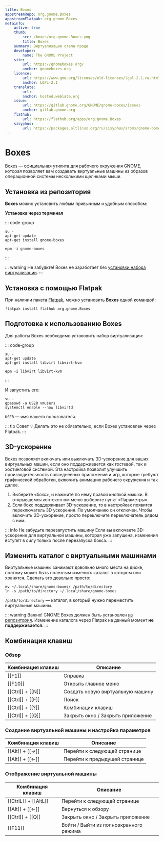 ```yaml
---
title: Boxes
appstreamRepo: org.gnome.Boxes
appstreamFlatpak: org.gnome.Boxes
metainfo:
    active: true
    thumb:
        src: /boxes/org.gnome.Boxes.png
        title: Boxes
    summary: Виртуализация стала проще
    developer: 
        name: The GNOME Project
    site:
        url: https://gnomeboxes.org/
        anchor: gnomeboxes.org
    licence:
        url: https://www.gnu.org/licenses/old-licenses/lgpl-2.1.ru.html#SEC1
        anchor: LGPL-2.1
    translate:
        url: 
        anchor: hosted.weblate.org
    issue: 
        url: https://gitlab.gnome.org/GNOME/gnome-boxes/issues
        anchor: gitlab.gnome.org
    flathub:
        url: https://flathub.org/apps/org.gnome.Boxes
    sisyphus:
        url: https://packages.altlinux.org/ru/sisyphus/srpms/gnome-boxes/
---
```


# Boxes

Boxes — официальная утилита для рабочего окружения GNOME, которая позволяет вам создавать виртуальные машины из образов операционной системы несколькими щелчками мыши.

## Установка из репозитория

**Boxes** можно установить любым привычным и удобным способом:

<!--@include: ./parts/install/software-repo.md-->

**Установка через терминал**

::: code-group

```shell[apt-get]
su -
apt-get update
apt-get install gnome-boxes
```         
```shell[epm]
epm -i gnome-boxes
```
:::

::: warning Не забудьте!
Boxes не заработает без [установки набора виртуализации](./boxes#подготовка-к-использованию-boxes).
:::

## Установка c помощью Flatpak

При наличии пакета [Flatpak](/flatpak), можно установить **Boxes** одной командой:

```shell
flatpak install flathub org.gnome.Boxes
```

<!--@include: ./parts/install/software-flatpak.md-->

## Подготовка к использованию Boxes

Для работы Boxes необходимо установить набор виртуализации:

::: code-group

```shell[apt-get]
su -
apt-get update
apt-get install libvirt libvirt-kvm
```
```shell[epm]
epm -i libvirt libvirt-kvm
```

:::

И запустить его:
```shell
su -
gpasswd -a USER vmusers
systemctl enable --now libvirtd
```

`USER` — имя вашего пользователя.

::: tip Совет :bulb:
Делать это не обязательно, если Boxes установлен через Flatpak.
:::

## 3D-ускорение

Boxes позволяет включать или выключать 3D-ускорение для ваших виртуальных машин, если оно поддерживается как гостевой, так и хостинговой системой. Эта настройка позволит улучшить производительность повседневных приложений и игр, которые требуют графической обработки, включить анимацию рабочего окружения и так далее. 

1. Выберите «бокс», и нажмите по нему правой кнопкой мышки. В открывшемся контекстном меню выберите пункт «Параметры».
2. Если бокс поддерживает 3D-ускорение, то в настройках появится переключатель 3D ускорения. По умолчанию он отключен. Чтобы включить 3D-ускорение, просто переключите переключатель рядом с ним.

::: info Не забудьте перезапустить машину
Если вы включаете 3D-ускорение для виртуальной машины, которая уже запущена, изменения вступят в силу только после перезапуска бокса.
:::

## Изменить каталог с виртуальными машинами

Виртуальные машины занимают довольно много места на диске, поэтому может быть полезным изменить каталог в котором они хранятся. Сделать это довольно просто:

```shell
mv ~/.local/share/gnome-boxes/ /path/to/directory
ln -s /path/to/directory ~/.local/share/gnome-boxes
```

`/path/to/directory` — каталог, в который нужно переместить виртуальные машины.

::: warning Важно!
GNOME Boxes должен быть установлен [из репозитория](./boxes#установка-из-репозитория). Изменение каталога через Flatpak на данный момент **не поддерживается**.
:::

## Комбинация клавиш

### Обзор 

| Комбинация клавиш |      Описание      | 
| ----------------- | ------------------ |
| [[F1]] | Справка |
| [[F10]] | Открыть главное меню |
| [[Ctrl]] + [[N]] | Создать новую виртуальную машину |
| [[Ctrl]] + [[F]] | Поиск |
| [[Ctrl]] + [[?]] | Комбинации клавиш |
| [[Ctrl]] + [[Q]] | Закрыть окно / Закрыть приложение |

### Создание виртуальной машины и настройка параметров

| Комбинация клавиш |      Описание      | 
| ----------------- | ------------------ |
| [[Alt]] + [[→]] | Перейти к следующей странице |
| [[Alt]] + [[←]] | Перейти к предыдущей странице |

### Отображение виртуальной машины

| Комбинация клавиш |      Описание      | 
| ----------------- | ------------------ |
| [[CtrlL]] + [[AltL]] | Перейти к следующей странице |
| [[Alt]] + [[←]] | Вернуться к обзору |
| [[Ctrl]] + [[Q]] | Закрыть окно / Закрыть приложение |
| [[F11]] | Войти / Выйти из полноэкранного режима |
